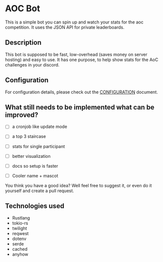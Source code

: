 # AOC Bot

This is a simple bot you can spin up and watch your stats for the aoc competition. It uses the JSON API for private leaderboards.

## Description

This bot is supposed to be fast, low-overhead (saves money on server hosting) and easy to use. It has one purpose, to help show stats for the AoC challenges in your discord.

## Configuration

For configuration details, please check out the [CONFIGURATION](CONFIGURATION.md) document.

## What still needs to be implemented what can be improved?

- [ ] a cronjob like update mode
- [ ] a top 3 staircase
- [ ] stats for single participant
- [ ] better visualization
- [ ] docs so setup is faster

- [ ] Cooler name + mascot

You think you have a good idea? Well feel free to suggest it, or even do it yourself and create a pull request.

## Technologies used

- Rustlang
- tokio-rs
- twilight
- reqwest
- dotenv
- serde
- cached
- anyhow

